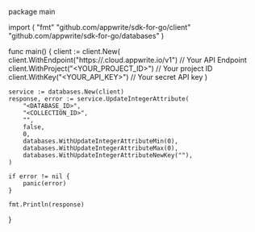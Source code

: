 package main

import (
    "fmt"
    "github.com/appwrite/sdk-for-go/client"
    "github.com/appwrite/sdk-for-go/databases"
)

func main() {
    client := client.New(
        client.WithEndpoint("https://<REGION>.cloud.appwrite.io/v1") // Your API Endpoint
        client.WithProject("<YOUR_PROJECT_ID>") // Your project ID
        client.WithKey("<YOUR_API_KEY>") // Your secret API key
    )

    service := databases.New(client)
    response, error := service.UpdateIntegerAttribute(
        "<DATABASE_ID>",
        "<COLLECTION_ID>",
        "",
        false,
        0,
        databases.WithUpdateIntegerAttributeMin(0),
        databases.WithUpdateIntegerAttributeMax(0),
        databases.WithUpdateIntegerAttributeNewKey(""),
    )

    if error != nil {
        panic(error)
    }

    fmt.Println(response)
}
